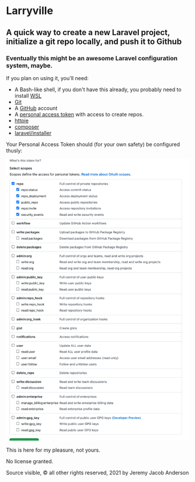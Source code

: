 # Larryville

## A quick way to create a new Laravel project, initialize a git repo locally, and push it to Github

### Eventually this might be an awesome Laravel configuration system, maybe.

If you plan on using it, you'll need:

- A Bash-like shell, if you don't have this already, you probably need to install [WSL](https://docs.microsoft.com/en-us/windows/wsl/install-win10)
- [Git](https://git-scm.com/book/en/v2/Getting-Started-Installing-Git)
- A [GitHub](https://github.com/) account
- A [personal access token](https://github.com/settings/tokens) with access to create repos.
- [httpie](https://httpie.io)
- [composer](https://getcomposer.org/)  
- [laravel/installer](https://packagist.org/packages/laravel/installer) 

Your Personal Access Token should (for your own safety) be configured thusly: 

![Image of Personal Access Token scope configuration](assets/token.scopes.png)

This is here for my pleasure, not yours.

No license granted. 

Source visible, &copy; all other rights reserved, 2021 by Jeremy Jacob Anderson

